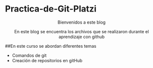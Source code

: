 # Practica-de-Git-Platzi
<div align=center>
<p align=center>Bienvenidos a este blog</p>
<p>En este blog se encuentra los archivos que se realizaron durante el aprendizaje con github</p>
</div>

##En este curso se abordan diferentes temas
* Comandos de git
* Creación de repositorios en gitHub
 
